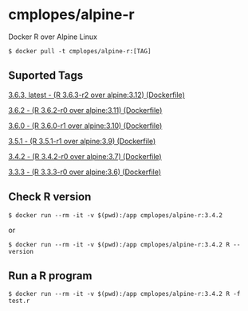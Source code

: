 # cmplopes/alpine-r
Docker R over Alpine Linux

```
$ docker pull -t cmplopes/alpine-r:[TAG]
```

## Suported Tags

[3.6.3, latest - (R 3.6.3-r2 over alpine:3.12) (Dockerfile)](https://github.com/cmplopes/alpine-r/blob/master/3.6.3/Dockerfile)

[3.6.2 - (R 3.6.2-r0 over alpine:3.11) (Dockerfile)](https://github.com/cmplopes/alpine-r/blob/master/3.6.2/Dockerfile)

[3.6.0 - (R 3.6.0-r1 over alpine:3.10) (Dockerfile)](https://github.com/cmplopes/alpine-r/blob/master/3.6.0/Dockerfile)

[3.5.1 - (R 3.5.1-r1 over alpine:3.9) (Dockerfile)](https://github.com/cmplopes/alpine-r/blob/master/3.5.1/Dockerfile)

[3.4.2 - (R 3.4.2-r0 over alpine:3.7) (Dockerfile)](https://github.com/cmplopes/alpine-r/blob/master/3.4.2/Dockerfile)

[3.3.3 - (R 3.3.3-r0 over alpine:3.6) (Dockerfile)](https://github.com/cmplopes/alpine-r/blob/master/3.3.3/Dockerfile)


## Check R version
```
$ docker run --rm -it -v $(pwd):/app cmplopes/alpine-r:3.4.2
```
or
```
$ docker run --rm -it -v $(pwd):/app cmplopes/alpine-r:3.4.2 R --version
```
 
## Run a R program
```
$ docker run --rm -it -v $(pwd):/app cmplopes/alpine-r:3.4.2 R -f test.r
```
